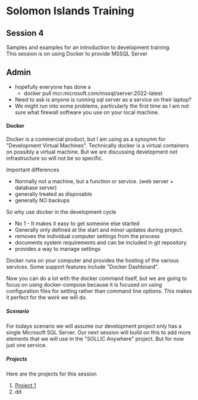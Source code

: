 # Solomon Islands Training

## Session 4
Samples and examples for an introduction to development training.  
This session is on using Docker to provide MSSQL Server

## Admin
- hopefully everyone has done a 
  - docker pull mcr.microsoft.com/mssql/server:2022-latest
- Need to ask is anyone is running sql server as a service on their laptop?
- We might run into some problems, particularly the first time as I am not sure what firewall software you use on your local machine.

#### Docker
Docker is a commercial product, but I am using as a synoynm for "Development Virtual Machines".   Technically docker is a virtual containers on possibly a virtual machine.  But we are discussing development not infrastructure so will not be so specific.

Important differences
- Normally not a machine, but a function or service. (web server + database server)
- generally treated as disposable
- generally NO backups

So why use docker in the development cycle
- No 1 - It makes it easy to get someone else started
- Generally only defined at the start and minor updates during project.
- removes the individual computer settings from the process
- documents system requirements and can be included in git repository
- provides a way to manage settings

Docker runs on your computer and provides the hosting of the various services.   Some support features include "Docker Dashboard".  

Now you can do a lot with the docker command itself, but we are going to focus on using docker-compose because it is focused on using configuration files for setting rather than command line options.  This makes it perfect for the work we will do.

##### Scenario
For todays scenario we will assume our development project only has a single Microsoft SQL Server.  Our next session will build on this to add more elements that we will use in the "SOLLIC Anywhere" project.  But for now just one service.


##### Projects
Here are the projects for this session
1. [Project 1](./project1/README.md)
2. dd




